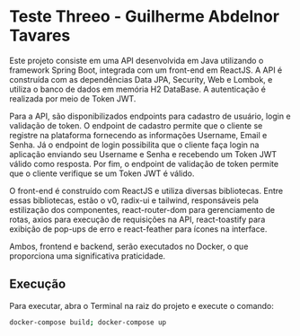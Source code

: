 # Teste Threeo - Guilherme Abdelnor Tavares

Este projeto consiste em uma API desenvolvida em Java utilizando o framework Spring Boot, integrada com um front-end em ReactJS. A API é construída com as dependências Data JPA, Security, Web e Lombok, e utiliza o banco de dados em memória H2 DataBase. A autenticação é realizada por meio de Token JWT.

Para a API, são disponibilizados endpoints para cadastro de usuário, login e validação de token. O endpoint de cadastro permite que o cliente se registre na plataforma fornecendo as informações Username, Email e Senha. Já o endpoint de login possibilita que o cliente faça login na aplicação enviando seu Username e Senha e recebendo um Token JWT válido como resposta. Por fim, o endpoint de validação de token permite que o cliente verifique se um Token JWT é válido.

O front-end é construído com ReactJS e utiliza diversas bibliotecas. Entre essas bibliotecas, estão o v0, radix-ui e tailwind, responsáveis pela estilização dos componentes, react-router-dom para gerenciamento de rotas, axios para execução de requisições na API, react-toastify para exibição de pop-ups de erro e react-feather para ícones na interface.

Ambos, frontend e backend, serão executados no Docker, o que proporciona uma significativa praticidade.



## Execução

Para executar, abra o Terminal na raiz do projeto e execute o comando:

```bash
docker-compose build; docker-compose up
```
